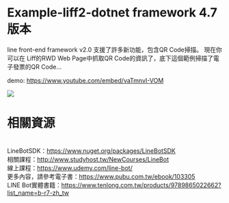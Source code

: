 # Example-liff2-dotnet framework 4.7版本

line front-end framework v2.0 支援了許多新功能，包含QR Code掃描。
現在你可以在 Liff的RWD Web Page中抓取QR Code的資訊了，底下這個範例掃描了電子發票的QR Code...

demo:
https://www.youtube.com/embed/vaTmnvI-VOM 

<img src='https://i.imgur.com/LZvm3MV.png' /> 

# 相關資源 
<br/>LineBotSDK：https://www.nuget.org/packages/LineBotSDK
<br/>相關課程：http://www.studyhost.tw/NewCourses/LineBot
<br/>線上課程：https://www.udemy.com/line-bot/
<br/>更多內容，請參考電子書：https://www.pubu.com.tw/ebook/103305
<br/>LINE Bot實體書籍：https://www.tenlong.com.tw/products/9789865022662?list_name=b-r7-zh_tw


